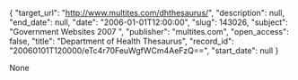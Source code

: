 {
  "target_url": "http://www.multites.com/dhthesaurus/", 
  "description": null, 
  "end_date": null, 
  "date": "2006-01-01T12:00:00", 
  "slug": 143026, 
  "subject": "Government Websites 2007 ", 
  "publisher": "multites.com", 
  "open_access": false, 
  "title": "Department of Health Thesaurus", 
  "record_id": "20060101T120000/eTc4r70FeuWgfWCm4AeFzQ==", 
  "start_date": null
}

None